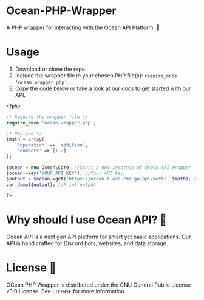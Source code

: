 # Ocean-PHP-Wrapper
A PHP wrapper for interacting with the Ocean API Platform. 🌊

# Usage
1. Download or clone the repo.
2. Include the wrapper file in your chosen PHP file(s): `require_once 'ocean.wrapper.php'`.
3. Copy the code below or take a look at our docs to get started with our API.

```php
<?php

/* Require the wrapper file */
require_once 'ocean.wrapper.php';

/* Paylaod */
$math = array(
    'operation' => 'addition',
    'numbers' => [1,2]
);

$ocean = new Ocean\Core; //Start a new insatnce of Ocean API Wrapper
$ocean->key('YOUR_API_KEY'); //Your API key
$output = $ocean->get('https://ocean.blaze-cms.ga/api/math', $math); //Call an endpoint, provide data
var_dump($output); //Print output

?>
```

# Why should I use Ocean API? 🤔
Ocean API is a next gen API platform for smart yet basic applications. Our API is hand crafted for Discord bots, websites, and data storage.

# License 📜
OCean PHP Wrapper is distributed under the GNU General Public License v3.0 License. See `LICENSE` for more information.
